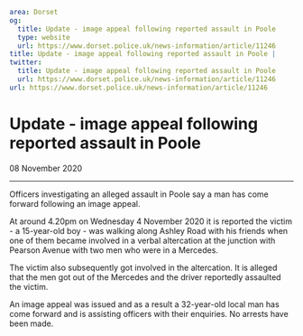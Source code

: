 ```yaml
area: Dorset
og:
  title: Update - image appeal following reported assault in Poole
  type: website
  url: https://www.dorset.police.uk/news-information/article/11246
title: Update - image appeal following reported assault in Poole |
twitter:
  title: Update - image appeal following reported assault in Poole
  url: https://www.dorset.police.uk/news-information/article/11246
url: https://www.dorset.police.uk/news-information/article/11246
```

# Update - image appeal following reported assault in Poole

08 November 2020

* * *

Officers investigating an alleged assault in Poole say a man has come forward following an image appeal.

At around 4.20pm on Wednesday 4 November 2020 it is reported the victim - a 15-year-old boy - was walking along Ashley Road with his friends when one of them became involved in a verbal altercation at the junction with Pearson Avenue with two men who were in a Mercedes.

The victim also subsequently got involved in the altercation. It is alleged that the men got out of the Mercedes and the driver reportedly assaulted the victim.

An image appeal was issued and as a result a 32-year-old local man has come forward and is assisting officers with their enquiries. No arrests have been made.
